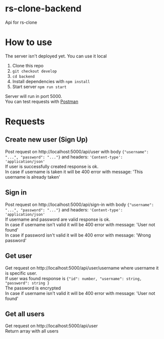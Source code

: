 # rs-clone-backend
Api for rs-clone

# How to use
The server isn't deployed yet. You can use it local

1. Clone this repo
2. `git checkout develop`
3. `cd backend`
4. Install dependencies with `npm install`
5. Start server `npm run start`

Server will run in port 5000.  
You can test requests with [Postman](https://www.postman.com/downloads/?utm_source=postman-home)

# Requests

## Create new user (Sign Up)
Post request on http://localhost:5000/api/user with body `{"username": "...", "password": "..."}` and headers: `'Content-type': 'application/json'`  
If user is successfully created response is ok.  
In case if username is taken it will be 400 error with message: 'This username is already taken'

## Sign in
Post request on http://localhost:5000/api/sign-in with body `{"username": "...", "password": "..."}` and headers: `'Content-type': 'application/json'`  
If username and password are valid response is ok.  
In case if username isn't valid it will be 400 error with message: 'User not found'  
In case if password isn't valid it will be 400 error with message: 'Wrong password'

## Get user 
Get request on http://localhost:5000/api/user/username where username it is specific user.  
If user was found response is `{"id": number, "username": string, "password": string }`  
The password is encrypted  
In case if username isn't valid it will be 400 error with message: 'User not found'  

## Get all users
Get request on http://localhost:5000/api/user  
Return array with all users 
